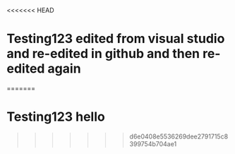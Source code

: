 <<<<<<< HEAD
# Testing123 edited from visual studio and re-edited in github and then re-edited again
=======
# Testing123 hello
>>>>>>> d6e0408e5536269dee2791715c8399754b704ae1
